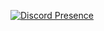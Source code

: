 [![Discord Presence](https://lanyard-profile-readme.vercel.app/api/628819243051515935
                            )](https://discord.com/users/628819243051515935)

